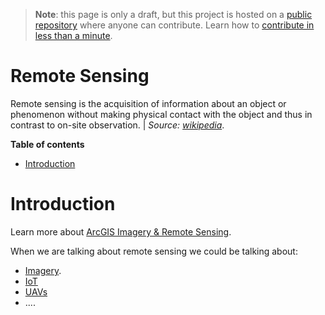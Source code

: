 > **Note**: this page is only a draft, but this project is hosted on a [public repository](https://github.com/hhkaos/awesome-arcgis) where anyone can contribute. Learn how to [contribute in less than a minute](https://github.com/hhkaos/awesome-arcgis/blob/master/CONTRIBUTING.md#contributions).

# Remote Sensing

Remote sensing is the acquisition of information about an object or phenomenon without making physical contact with the object and thus in contrast to on-site observation. | *Source:  [wikipedia](https://en.wikipedia.org/wiki/Remote_sensing)*.


<!-- START doctoc generated TOC please keep comment here to allow auto update -->
<!-- DON'T EDIT THIS SECTION, INSTEAD RE-RUN doctoc TO UPDATE -->
**Table of contents**

- [Introduction](#introduction)

<!-- END doctoc generated TOC please keep comment here to allow auto update -->

# Introduction

Learn more about [ArcGIS Imagery & Remote Sensing](http://www.esri.com/arcgis/imagery-remote-sensing).

When we are talking about remote sensing we could be talking about:

* [Imagery](../imagery-data/README.md).
* [IoT](../iot-rt/README.md)
* [UAVs](../uavs/README.md)
* ....
